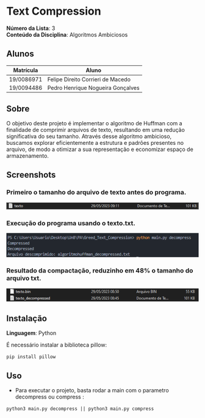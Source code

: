 

# Text Compression

**Número da Lista**: 3<br>
**Conteúdo da Disciplina**: Algoritmos Ambiciosos<br>

## Alunos
|Matrícula | Aluno |
| -- | -- |
| 19/0086971 | Felipe Direito Corrieri de Macedo |
| 19/0094486  |  Pedro Henrique Nogueira Gonçalves |

## Sobre 
O objetivo deste projeto é implementar o algoritmo de Huffman com a finalidade de comprimir arquivos de texto, resultando em uma redução significativa do seu tamanho. Através desse algoritmo ambicioso, buscamos explorar eficientemente a estrutura e padrões presentes no arquivo, de modo a otimizar a sua representação e economizar espaço de armazenamento.

## Screenshots
### Primeiro o tamanho do arquivo de texto antes do programa.<br> 
![alt text](https://github.com/projeto-de-algoritmos/Greed_Text_Compression/blob/main/assets/texto1.png)
### Execução do programa usando o texto.txt. 
![alt text](https://github.com/projeto-de-algoritmos/Greed_Text_Compression/blob/main/assets/texto2.png)
### Resultado da compactação, reduzinho em 48% o tamanho do arquivo txt.
![alt text](https://github.com/projeto-de-algoritmos/Greed_Text_Compression/blob/main/assets/texto3.png)



## Instalação 
**Linguagem**: Python <br>


É necessário instalar a biblioteca pillow:

```console
pip install pillow
```

## Uso 

- Para executar o projeto, basta rodar a main com o parametro decompress ou compress :

```
python3 main.py decompress || python3 main.py compress
```





